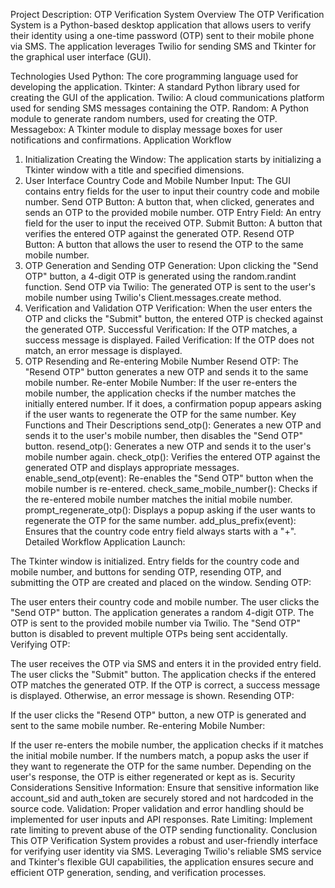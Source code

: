 Project Description: OTP Verification System
Overview
The OTP Verification System is a Python-based desktop application that allows users to verify their identity using a one-time password (OTP) sent to their mobile phone via SMS. The application leverages Twilio for sending SMS and Tkinter for the graphical user interface (GUI).

Technologies Used
  Python: The core programming language used for developing the application.
  Tkinter: A standard Python library used for creating the GUI of the application.
  Twilio: A cloud communications platform used for sending SMS messages containing the OTP.
  Random: A Python module to generate random numbers, used for creating the OTP.
  Messagebox: A Tkinter module to display message boxes for user notifications and confirmations.
Application Workflow
  1. Initialization
    Creating the Window: The application starts by initializing a Tkinter window with a title and specified dimensions.
  2. User Interface
    Country Code and Mobile Number Input: The GUI contains entry fields for the user to input their country code and mobile number.
    Send OTP Button: A button that, when clicked, generates and sends an OTP to the provided mobile number.
    OTP Entry Field: An entry field for the user to input the received OTP.
    Submit Button: A button that verifies the entered OTP against the generated OTP.
    Resend OTP Button: A button that allows the user to resend the OTP to the same mobile number.
  3. OTP Generation and Sending
    OTP Generation: Upon clicking the "Send OTP" button, a 4-digit OTP is generated using the random.randint function.
    Send OTP via Twilio: The generated OTP is sent to the user's mobile number using Twilio's Client.messages.create method.
  4. Verification and Validation
    OTP Verification: When the user enters the OTP and clicks the "Submit" button, the entered OTP is checked against the generated OTP.
    Successful Verification: If the OTP matches, a success message is displayed.
    Failed Verification: If the OTP does not match, an error message is displayed.
  5. OTP Resending and Re-entering Mobile Number
    Resend OTP: The "Resend OTP" button generates a new OTP and sends it to the same mobile number.
    Re-enter Mobile Number: If the user re-enters the mobile number, the application checks if the number matches the initially entered 
    number. If it does, a confirmation popup appears asking if the user wants to regenerate the OTP for the same number.
Key Functions and Their Descriptions
  send_otp(): Generates a new OTP and sends it to the user's mobile number, then disables the "Send OTP" button.
  resend_otp(): Generates a new OTP and sends it to the user's mobile number again.
  check_otp(): Verifies the entered OTP against the generated OTP and displays appropriate messages.
  enable_send_otp(event): Re-enables the "Send OTP" button when the mobile number is re-entered.
  check_same_mobile_number(): Checks if the re-entered mobile number matches the initial mobile number.
  prompt_regenerate_otp(): Displays a popup asking if the user wants to regenerate the OTP for the same number.
  add_plus_prefix(event): Ensures that the country code entry field always starts with a "+".
  Detailed Workflow
  Application Launch:

The Tkinter window is initialized.
Entry fields for the country code and mobile number, and buttons for sending OTP, resending OTP, and submitting the OTP are created and placed on the window.
Sending OTP:

The user enters their country code and mobile number.
The user clicks the "Send OTP" button.
The application generates a random 4-digit OTP.
The OTP is sent to the provided mobile number via Twilio.
The "Send OTP" button is disabled to prevent multiple OTPs being sent accidentally.
Verifying OTP:

The user receives the OTP via SMS and enters it in the provided entry field.
The user clicks the "Submit" button.
The application checks if the entered OTP matches the generated OTP.
If the OTP is correct, a success message is displayed. Otherwise, an error message is shown.
Resending OTP:

If the user clicks the "Resend OTP" button, a new OTP is generated and sent to the same mobile number.
Re-entering Mobile Number:

If the user re-enters the mobile number, the application checks if it matches the initial mobile number.
If the numbers match, a popup asks the user if they want to regenerate the OTP for the same number.
Depending on the user's response, the OTP is either regenerated or kept as is.
Security Considerations
Sensitive Information: Ensure that sensitive information like account_sid and auth_token are securely stored and not hardcoded in the source code.
Validation: Proper validation and error handling should be implemented for user inputs and API responses.
Rate Limiting: Implement rate limiting to prevent abuse of the OTP sending functionality.
Conclusion
This OTP Verification System provides a robust and user-friendly interface for verifying user identity via SMS. Leveraging Twilio's reliable SMS service and Tkinter's flexible GUI capabilities, the application ensures secure and efficient OTP generation, sending, and verification processes.

